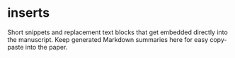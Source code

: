 # inserts

Short snippets and replacement text blocks that get embedded directly into the manuscript. Keep generated Markdown summaries here for easy copy-paste into the paper.
